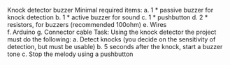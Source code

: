 Knock detector buzzer 
Minimal required items: 
a. 1 * passive buzzer for knock detection 
b. 1 * active buzzer for sound 
c. 1 * pushbutton 
d. 2 * resistors, for buzzers (recommended 100ohm) 
e. Wires  
f. Arduino 
g. Connector cable 
Task: 
Using the knock detector the project must do the following: 
a. Detect knocks (you decide on the sensitivity of detection, but must be usable) 
b. 5 seconds after the knock, start a buzzer tone 
c. Stop the melody using a pushbutton 
